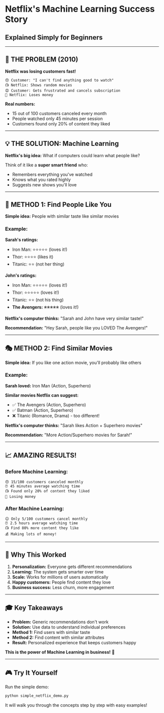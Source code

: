 # Netflix's Machine Learning Success Story
## Explained Simply for Beginners

---

## 🚨 THE PROBLEM (2010)
**Netflix was losing customers fast!**

```
😞 Customer: "I can't find anything good to watch"
📺 Netflix: Shows random movies
😡 Customer: Gets frustrated and cancels subscription
💸 Netflix: Loses money
```

**Real numbers:**
- 15 out of 100 customers canceled every month
- People watched only 45 minutes per session
- Customers found only 20% of content they liked

---

## 💡 THE SOLUTION: Machine Learning
**Netflix's big idea:** What if computers could learn what people like?

Think of it like a **super smart friend** who:
- Remembers everything you've watched
- Knows what you rated highly
- Suggests new shows you'll love

---

## 🤝 METHOD 1: Find People Like You

**Simple idea:** People with similar taste like similar movies

### Example:
**Sarah's ratings:**
- Iron Man: ⭐⭐⭐⭐⭐ (loves it!)
- Thor: ⭐⭐⭐⭐ (likes it)
- Titanic: ⭐⭐ (not her thing)

**John's ratings:**
- Iron Man: ⭐⭐⭐⭐⭐ (loves it!)
- Thor: ⭐⭐⭐⭐⭐ (loves it!)
- Titanic: ⭐⭐ (not his thing)
- **The Avengers: ⭐⭐⭐⭐⭐** (loves it!)

**Netflix's computer thinks:** 
"Sarah and John have very similar taste!"

**Recommendation:** 
"Hey Sarah, people like you LOVED The Avengers!"

---

## 🎭 METHOD 2: Find Similar Movies

**Simple idea:** If you like one action movie, you'll probably like others

### Example:
**Sarah loved:** Iron Man (Action, Superhero)

**Similar movies Netflix can suggest:**
- ✅ The Avengers (Action, Superhero) 
- ✅ Batman (Action, Superhero)
- ❌ Titanic (Romance, Drama) - too different!

**Netflix's computer thinks:**
"Sarah likes Action + Superhero movies"

**Recommendation:**
"More Action/Superhero movies for Sarah!"

---

## 📈 AMAZING RESULTS!

### Before Machine Learning:
```
😞 15/100 customers canceled monthly
⏰ 45 minutes average watching time
📺 Found only 20% of content they liked
💸 Losing money
```

### After Machine Learning:
```
😊 Only 5/100 customers cancel monthly
⏰ 2.5 hours average watching time  
📺 Find 80% more content they like
💰 Making lots of money!
```

---

## 🎯 Why This Worked

1. **Personalization:** Everyone gets different recommendations
2. **Learning:** The system gets smarter over time
3. **Scale:** Works for millions of users automatically
4. **Happy customers:** People find content they love
5. **Business success:** Less churn, more engagement

---

## 🎓 Key Takeaways

- **Problem:** Generic recommendations don't work
- **Solution:** Use data to understand individual preferences  
- **Method 1:** Find users with similar taste
- **Method 2:** Find content with similar attributes
- **Result:** Personalized experience that keeps customers happy

**This is the power of Machine Learning in business!** 🚀

---

## 🎮 Try It Yourself

Run the simple demo:
```bash
python simple_netflix_demo.py
```

It will walk you through the concepts step by step with easy examples!
